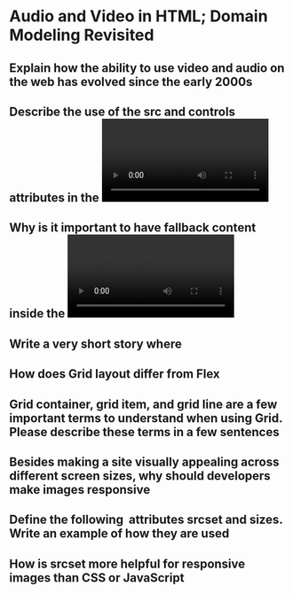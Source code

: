 # Audio and Video in HTML; Domain Modeling Revisited

## Explain how the ability to use video and audio on the web has evolved since the early 2000s

## Describe the use of the src and controls attributes in the <video> element

## Why is it important to have fallback content inside the <video> element

## Write a very short story where <audio> and <video> are characters

## How does Grid layout differ from Flex

## Grid container, grid item, and grid line are a few important terms to understand when using Grid. Please describe these terms in a few sentences

## Besides making a site visually appealing across different screen sizes, why should developers make images responsive

## Define the following <img> attributes srcset and sizes. Write an example of how they are used

## How is srcset more helpful for responsive images than CSS or JavaScript

